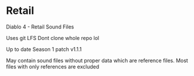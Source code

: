 # Retail
Diablo 4 - Retail Sound Files

Uses git LFS
Dont clone whole repo lol

Up to date Season 1 patch v1.1.1

May contain sound files without proper data which are reference files.
Most files with only references are excluded
